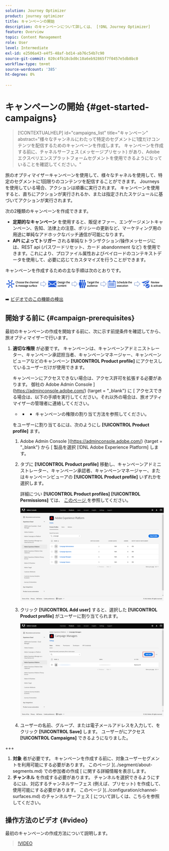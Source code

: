 ```yaml
---
solution: Journey Optimizer
product: journey optimizer
title: キャンペーンの開始
description: のキャンペーンについて詳しくは、 [!DNL Journey Optimizer]
feature: Overview
topic: Content Management
role: User
level: Intermediate
exl-id: e2506a43-e4f5-48af-bd14-ab76c54b7c90
source-git-commit: 020c4fb18cbd0c10a6eb92865f7f0457e5db8bc0
workflow-type: tm+mt
source-wordcount: '385'
ht-degree: 0%

---
```


# キャンペーンの開始 {#get-started-campaigns}

>[!CONTEXTUALHELP]
>id="campaigns_list"
>title="キャンペーン"
>abstract="様々なチャンネルにわたって特定のセグメントに1度だけコンテンツを配信するためのキャンペーンを作成します。 キャンペーンを作成する前に、チャネルサーフェス (メッセージプリセット) があり、Adobe エクスペリエンスプラットフォームセグメントを使用できるようになっていることを確認してください。"

旅のオプティマイザーキャンペーンを使用して、様々なチャネルを使用して、特定のセグメントに1回限りのコンテンツを配信することができます。 Journeys を使用している場合、アクションは順番に実行されます。 キャンペーンを使用すると、直ちにアクションが実行されるか、または指定されたスケジュールに基づいてアクションが実行されます。

次の2種類のキャンペーンを作成できます。

* **定期的なキャンペーン** を使用すると、販促オファー、エンゲージメントキャンペーン、告知、法律上の注意、ポリシーの更新など、マーケティング用の用途に単純なアドホックなバッチ通信が可能になります。
* **API によってトリガー** される単純なトランザクション/操作メッセージには、REST api (パスワードリセット、カード abandonment など) を使用できます。これにより、プロファイル属性およびペイロードのコンテキストデータを使用して、必要に応じてカスタマイズを行うことができます。

キャンペーンを作成するための主な手順は次のとおりです。

![](assets/create-campaign-process.png)

➡️ [ ビデオでのこの機能の検出](#video)

## 開始する前に {#campaign-prerequisites}

最初のキャンペーンの作成を開始する前に、次に示す前提条件を確認してから、旅オプティマイザーで行います。

1. **適切な権限** が必要です。 キャンペーンは、キャンペーンアドミニストレーター、キャンペーン承認担当者、キャンペーンマネージャー、キャンペーンビューアなどのキャンペーン **[!UICONTROL Product profile]** にアクセスしているユーザーだけが使用できます。

   キャンペーンにアクセスできない場合は、アクセス許可を拡張する必要があります。 御社の Adobe Admin Console ](https://adminconsole.adobe.com/) {target = &quot;_blank&quot;} に [ アクセスできる場合は、以下の手順を実行してください。それ以外の場合は、旅オプティマイザーの管理者に連絡してください。

   + + + キャンペーンの権限の割り当て方法を参照してください。

   をユーザーに割り当てるには、次のようにし **[!UICONTROL Product profile]** ます。

   1. Adobe Admin Console ](https://adminconsole.adobe.com/) {target = &quot;_blank&quot;} から [ 製品を選択 [!DNL Adobe Experience Platform] します。

   1. タブに **[!UICONTROL Product profile]** 移動し、キャンペーンアドミニストレーター、キャンペーン承認者、キャンペーンマネージャー、またはキャンペーンビューアの **[!UICONTROL Product profile]** いずれかを選択します。

      詳細につい **[!UICONTROL Product profiles]** **[!UICONTROL Permissions]** ては、 [ このページ ](../administration/ootb-product-profiles.md) を参照してください。

      ![](assets/do-not-localize/admin_1.png)

   1. クリック **[!UICONTROL Add user]** すると、選択した **[!UICONTROL Product profile]** がユーザーに割り当てられます。

      ![](assets/do-not-localize/admin_2.png)

   1. ユーザーの名前、グループ、または電子メールアドレスを入力して、をクリック **[!UICONTROL Save]** します。
   ユーザーがにアクセス **[!UICONTROL Campaigns]** できるようになりました。

+++

1. **対象** 者が必要です。 キャンペーンを作成する前に、対象ユーザーセグメントを利用可能にする必要があります。 このページ ](../segment/about-segments.md) での参加者の作成 [ に関する詳細情報を表示します。
1. **チャンネル** を作成する必要があります。 チャンネルを選択できるようにするには、対応するチャンネルサーフェス (例えば、プリセット) を作成して、使用可能にする必要があります。 このページ ](../configuration/channel-surfaces.md) のチャンネルサーフェス [ について詳しくは、こちらを参照してください。

## 操作方法のビデオ {#video}

最初のキャンペーンの作成方法について説明します。

>[!VIDEO](https://video.tv.adobe.com/v/346680?quality=12)
